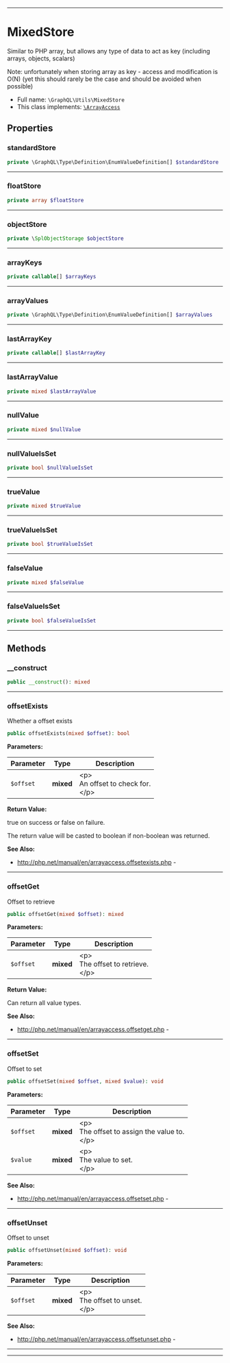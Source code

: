 ***

# MixedStore

Similar to PHP array, but allows any type of data to act as key (including arrays, objects, scalars)

Note: unfortunately when storing array as key - access and modification is O(N)
(yet this should rarely be the case and should be avoided when possible)

* Full name: `\GraphQL\Utils\MixedStore`
* This class implements:
[`\ArrayAccess`](../../ArrayAccess.md)



## Properties


### standardStore



```php
private \GraphQL\Type\Definition\EnumValueDefinition[] $standardStore
```






***

### floatStore



```php
private array $floatStore
```






***

### objectStore



```php
private \SplObjectStorage $objectStore
```






***

### arrayKeys



```php
private callable[] $arrayKeys
```






***

### arrayValues



```php
private \GraphQL\Type\Definition\EnumValueDefinition[] $arrayValues
```






***

### lastArrayKey



```php
private callable[] $lastArrayKey
```






***

### lastArrayValue



```php
private mixed $lastArrayValue
```






***

### nullValue



```php
private mixed $nullValue
```






***

### nullValueIsSet



```php
private bool $nullValueIsSet
```






***

### trueValue



```php
private mixed $trueValue
```






***

### trueValueIsSet



```php
private bool $trueValueIsSet
```






***

### falseValue



```php
private mixed $falseValue
```






***

### falseValueIsSet



```php
private bool $falseValueIsSet
```






***

## Methods


### __construct



```php
public __construct(): mixed
```











***

### offsetExists

Whether a offset exists

```php
public offsetExists(mixed $offset): bool
```








**Parameters:**

| Parameter | Type | Description |
|-----------|------|-------------|
| `$offset` | **mixed** | &lt;p&gt;<br />An offset to check for.<br />&lt;/p&gt; |


**Return Value:**

true on success or false on failure.
</p>
<p>
The return value will be casted to boolean if non-boolean was returned.


**See Also:**

* http://php.net/manual/en/arrayaccess.offsetexists.php - 

***

### offsetGet

Offset to retrieve

```php
public offsetGet(mixed $offset): mixed
```








**Parameters:**

| Parameter | Type | Description |
|-----------|------|-------------|
| `$offset` | **mixed** | &lt;p&gt;<br />The offset to retrieve.<br />&lt;/p&gt; |


**Return Value:**

Can return all value types.


**See Also:**

* http://php.net/manual/en/arrayaccess.offsetget.php - 

***

### offsetSet

Offset to set

```php
public offsetSet(mixed $offset, mixed $value): void
```








**Parameters:**

| Parameter | Type | Description |
|-----------|------|-------------|
| `$offset` | **mixed** | &lt;p&gt;<br />The offset to assign the value to.<br />&lt;/p&gt; |
| `$value` | **mixed** | &lt;p&gt;<br />The value to set.<br />&lt;/p&gt; |



**See Also:**

* http://php.net/manual/en/arrayaccess.offsetset.php - 

***

### offsetUnset

Offset to unset

```php
public offsetUnset(mixed $offset): void
```








**Parameters:**

| Parameter | Type | Description |
|-----------|------|-------------|
| `$offset` | **mixed** | &lt;p&gt;<br />The offset to unset.<br />&lt;/p&gt; |



**See Also:**

* http://php.net/manual/en/arrayaccess.offsetunset.php - 

***


***

